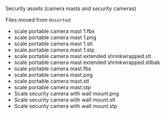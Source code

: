 Security assets (camera masts and security cameras)

Files moved from `Unsorted`:
- scale portable camera mast 1.fbx
- scale portable camera mast 1.png
- scale portable camera mast 1.stl
- scale portable camera mast 1.stp
- scale portable camera mast extended shrinkwrapped.stl
- scale portable camera mast extended shrinkwrapped.stlbak
- scale portable camera mast.fbx
- scale portable camera mast.png
- scale portable camera mast.stl
- scale portable camera mast.stp
- Scale security camera with wall mount.png
- Scale security camera with wall mount.stl
- Scale security camera with wall mount.stp
